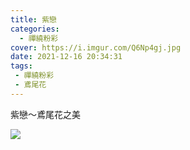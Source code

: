 ```yaml
---
title: 紫戀
categories:
  - 禪繞粉彩
cover: https://i.imgur.com/Q6Np4gj.jpg
date: 2021-12-16 20:34:31
tags: 
 - 禪繞粉彩
 - 鳶尾花
---
```


紫戀～鳶尾花之美

![](https://i.imgur.com/Q6Np4gj.jpg)
